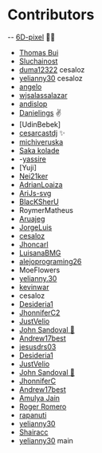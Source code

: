 # Contributors
-- [6D-pixel](https://github.com/6D-pixel) 💪😠
- [Thomas Bui](https://github.com/tbui468)
- [Sluchainost](https://github.com/Sluchainost)
- [duma12322](https://github.com/duma12322)
cesaloz
- [yelianny30](https://github.com/yelianny30)
  cesaloz
- [angelo](https://github.com/angelolelli)
- [wjsalassalazar](https://github.com/wjsalassalazar)
- [andislop](https://github.com/andislop)
- [Danielings](https://github.com/Danielings) ✌
- [UdinBebek]
- [cesarcastdj](https://github.com/cesarcastdj) ✨
- [michiveruska](https://github.com/michiveruska)
- [Saka kolade](https://github.com/fizzwic)
- -[yassire](https://github.com/yyassire)
- [Yuji]
- [Nei21ker](https://github.com/Nei21ker/ramafruit.git)
- [AdrianLoaiza](Azalon70)
- [AriJs-svg](https://github.com/AriJs-svg)
- [BlacKSherU](https://github.com/BlacKSherU)
- RoymerMatheus
- [Aruajeg](https://github.com/Aruajeg)
- [JorgeLuis](https://github.com/JorgeDuranAlcala)
- [cesaloz](https://github.com/cesaloz/)
- [Jhoncarl](https://github.com/Jhoncarl2)
- [LuisanaBMG](https://github.com/LuisanaBMG)
- [alejoprograming26](https://github.com/alejoprograming26)
- MoeFlowers
- [yelianny.30](https://github.com/yelianny30)
- [kevinwar](https://github.com/kevinwar)
- cesaloz
- [Desideria1](https://github.com/Desideria1)
- [JhonniferC2](https://github.com/JhonniferC)
- [JustVelio](https://github.com/justvelio)
- [John Sandoval 🚀](https://github.com/jsandoval1)
- [Andrew17best](https://github.com/Andrew17best)
- [jesusdrs03](https://github.com/Jesusdrs03)
- [Desideria1](https://github.com/Desideria1)
- [JustVelio](https://github.com/justvelio)
- [John Sandoval 🚀](https://github.com/jsandoval1)
- [JhonniferC](https://github.com/JhonniferC)
- [Andrew17best](https://github.com/Andrew17best)
- [ Amulya Jain ](https://github.com/AmulyaJain2004)
- [ Roger Romero ](https://github.com/royert)
- [rapanuti](https://github.com/rapanuti)
- [yelianny30](https://github.com/yelianny30)
- [Shairacc](https://github.com/Shairacc)
- [yelianny30](https://github.com/yelianny30)
main
